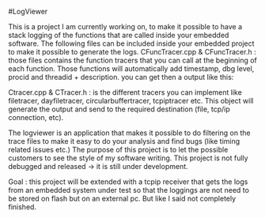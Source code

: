 #LogViewer

This is a project I am currently working on, to make it possible to have a stack logging of the functions that are called inside your embedded software.
The following files can be included inside your embedded project to make it possible to generate the logs.
CFuncTracer.cpp & CFuncTracer.h : those files contains the function tracers that you can call at the beginning of each function.  Those functions will automatically add timestamp, dbg level, procid and threadid + description. you can get then a output like this:


Ctracer.cpp & CTracer.h : is the different tracers you can implement like filetracer, dayfiletracer, circularbuffertracer, tcpiptracer etc.
This object will generate the output and send to the required destination (file, tcp/ip connection, etc).

The logviewer is an application that makes it possible to do filtering on the trace files to make it easy to do your analysis and find bugs (like timing related issues etc.)
The purpose of this project is to let the possible customers to see the style of my software writing.
This project is not fully debugged and released -> it is still under development.

Goal : this project will be extended with a tcpip receiver that gets the logs from an embedded system under test so that the loggings are not need to be stored on flash but on an external pc.  But like I said not completely finished.

